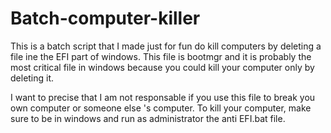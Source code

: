 # Batch-computer-killer
This is a batch script that I made just for fun do kill computers by deleting a file ine the EFI part of windows. This file is bootmgr and it is probably the most critical file in windows because you could kill your computer only by deleting it.

I want to precise that I am not responsable if you use this file to break you own computer or someone else 's computer.
To kill your computer, make sure to be in windows and run as administrator the anti EFI.bat file.
